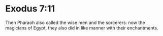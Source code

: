 # Exodus 7:11

Then Pharaoh also called the wise men and the sorcerers: now the magicians of Egypt, they also did in like manner with their enchantments.